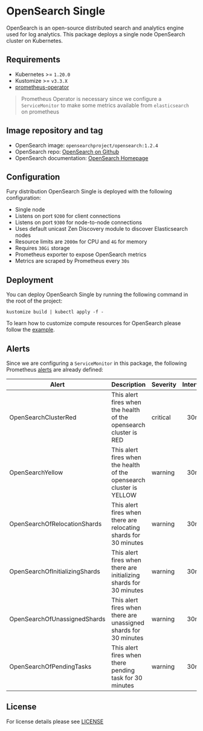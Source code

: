 # OpenSearch Single

<!-- <KFD-DOCS> -->

OpenSearch is an open-source distributed search and analytics engine used for
log analytics. This package deploys a single node OpenSearch cluster on
Kubernetes.

## Requirements

- Kubernetes >= `1.20.0`
- Kustomize >= `v3.3.X`
- [prometheus-operator][prometheus-operator]

> Prometheus Operator is necessary since we configure a `ServiceMonitor` to make
> some metrics available from `elasticsearch` on prometheus

## Image repository and tag

* OpenSearch image: `opensearchproject/opensearch:1.2.4`
* OpenSearch repo: [OpenSearch on Github][opensearch-gh]
* OpenSearch documentation: [OpenSearch Homepage][opensearch-doc]

## Configuration

Fury distribution OpenSearch Single is deployed with the following configuration:

- Single node
- Listens on port `9200` for client connections
- Listens on port `9300` for node-to-node connections
- Uses default unicast Zen Discovery module to discover Elasticsearch nodes
- Resource limits are `2000m` for CPU and `4G` for memory
- Requires `30Gi` storage
- Prometheus exporter to expose OpenSearch metrics
- Metrics are scraped by Prometheus every `30s`

## Deployment

You can deploy OpenSearch Single by running the following command in the root of
the project:

```shell
kustomize build | kubectl apply -f -
```

To learn how to customize compute resources for OpenSearch please follow the
[example](../../examples/opensearch-resources).

## Alerts

Since we are configuring a `ServiceMonitor` in this package, the following Prometheus [alerts][opensearch-rules] are already defined:

| Alert                             | Description                                                             | Severity | Interval |
|-----------------------------------|-------------------------------------------------------------------------|----------|:--------:|
| OpenSearchClusterRed              | This alert fires when the health of the opensearch cluster is RED       | critical | 30m      |
| OpenSearchYellow                  | This alert fires when the health of the opensearch cluster is YELLOW    | warning  | 30m      |
| OpenSearchOfRelocationShards      | This alert fires when there are relocating shards for 30 minutes        | warning  | 30m      |
| OpenSearchOfInitializingShards    | This alert fires when there are initializing shards for 30 minutes      | warning  | 30m      |
| OpenSearchOfUnassignedShards      | This alert fires when there are unassigned shards for 30 minutes        | warning  | 30m      |
| OpenSearchOfPendingTasks          | This alert fires when there pending task for 30 minutes                 | warning  | 30m      |

<!-- Links -->

[opensearch-rules]: https://prometheus.io/docs/prometheus/latest/configuration/alerting_rules/
[opensearch-gh]: https://github.com/opensearch-project/OpenSearch
[opensearch-doc]: https://opensearch.org/docs/latest
[prometheus-operator]: https://github.com/sighupio/fury-kubernetes-monitoring/tree/master/katalog/prometheus-operator

<!-- </KFD-DOCS> -->

## License

For license details please see [LICENSE](../../LICENSE)
